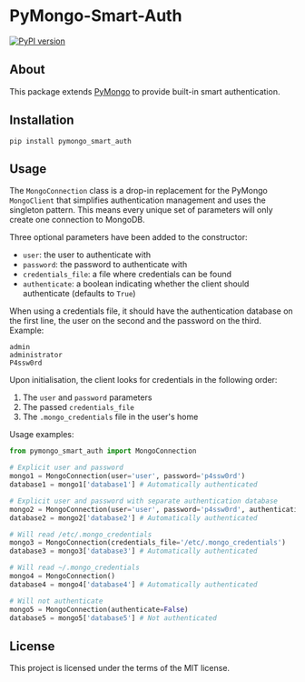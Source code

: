 # PyMongo-Smart-Auth

[![PyPI version](https://badge.fury.io/py/pymongo_smart_auth.svg)](https://badge.fury.io/py/pymongo_smart_auth)

## About

This package extends [PyMongo](https://github.com/mongodb/mongo-python-driver) to provide built-in smart authentication.

## Installation

    pip install pymongo_smart_auth

## Usage

The `MongoConnection` class is a drop-in replacement for the PyMongo `MongoClient` that simplifies authentication management and uses the singleton pattern. This means every unique set of parameters will only create one connection to MongoDB.

Three optional parameters have been added to the constructor:

* `user`: the user to authenticate with
* `password`: the password to authenticate with
* `credentials_file`: a file where credentials can be found
* `authenticate`: a boolean indicating whether the client should authenticate (defaults to `True`)

When using a credentials file, it should have the authentication database on the first line, the user on the second and the password on the third. Example:

    admin
    administrator
    P4ssw0rd

Upon initialisation, the client looks for credentials in the following order:

1. The `user` and `password` parameters
2. The passed `credentials_file`
3. The `.mongo_credentials` file in the user's home

Usage examples:

```python
from pymongo_smart_auth import MongoConnection

# Explicit user and password
mongo1 = MongoConnection(user='user', password='p4ssw0rd')
database1 = mongo1['database1'] # Automatically authenticated

# Explicit user and password with separate authentication database
mongo2 = MongoConnection(user='user', password='p4ssw0rd', authentication_database='mongo_users')
database2 = mongo2['database2'] # Automatically authenticated

# Will read /etc/.mongo_credentials
mongo3 = MongoConnection(credentials_file='/etc/.mongo_credentials')
database3 = mongo3['database3'] # Automatically authenticated

# Will read ~/.mongo_credentials
mongo4 = MongoConnection()
database4 = mongo4['database4'] # Automatically authenticated

# Will not authenticate
mongo5 = MongoConnection(authenticate=False)
database5 = mongo5['database5'] # Not authenticated
```

## License

This project is licensed under the terms of the MIT license.
